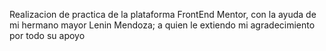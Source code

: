 Realizacion de practica de la plataforma FrontEnd Mentor, con la ayuda de mi hermano mayor Lenin Mendoza; a quien le extiendo mi agradecimiento por todo su apoyo

